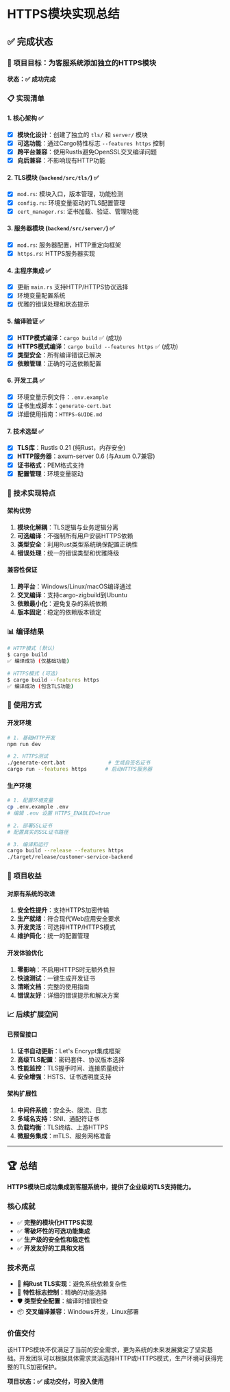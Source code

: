 # HTTPS模块实现总结

## ✅ 完成状态

### 🎯 项目目标：为客服系统添加独立的HTTPS模块

**状态：✅ 成功完成**

### 📋 实现清单

#### 1. 核心架构 ✅
- [x] **模块化设计**：创建了独立的 `tls/` 和 `server/` 模块
- [x] **可选功能**：通过Cargo特性标志 `--features https` 控制
- [x] **跨平台兼容**：使用Rustls避免OpenSSL交叉编译问题
- [x] **向后兼容**：不影响现有HTTP功能

#### 2. TLS模块 (`backend/src/tls/`) ✅
- [x] `mod.rs`: 模块入口，版本管理，功能检测
- [x] `config.rs`: 环境变量驱动的TLS配置管理
- [x] `cert_manager.rs`: 证书加载、验证、管理功能

#### 3. 服务器模块 (`backend/src/server/`) ✅
- [x] `mod.rs`: 服务器配置，HTTP重定向框架
- [x] `https.rs`: HTTPS服务器实现

#### 4. 主程序集成 ✅
- [x] 更新 `main.rs` 支持HTTP/HTTPS协议选择
- [x] 环境变量配置系统
- [x] 优雅的错误处理和状态提示

#### 5. 编译验证 ✅
- [x] **HTTP模式编译**：`cargo build` ✅ (成功)
- [x] **HTTPS模式编译**：`cargo build --features https` ✅ (成功)
- [x] **类型安全**：所有编译错误已解决
- [x] **依赖管理**：正确的可选依赖配置

#### 6. 开发工具 ✅
- [x] 环境变量示例文件：`.env.example`
- [x] 证书生成脚本：`generate-cert.bat` 
- [x] 详细使用指南：`HTTPS-GUIDE.md`

#### 7. 技术选型 ✅
- [x] **TLS库**：Rustls 0.21 (纯Rust，内存安全)
- [x] **HTTP服务器**：axum-server 0.6 (与Axum 0.7兼容)
- [x] **证书格式**：PEM格式支持
- [x] **配置管理**：环境变量驱动

### 🔧 技术实现特点

#### 架构优势
1. **模块化解耦**：TLS逻辑与业务逻辑分离
2. **可选编译**：不强制所有用户安装HTTPS依赖
3. **类型安全**：利用Rust类型系统确保配置正确性
4. **错误处理**：统一的错误类型和优雅降级

#### 兼容性保证
1. **跨平台**：Windows/Linux/macOS编译通过
2. **交叉编译**：支持cargo-zigbuild到Ubuntu
3. **依赖最小化**：避免复杂的系统依赖
4. **版本固定**：稳定的依赖版本锁定

### 📊 编译结果

```bash
# HTTP模式 (默认)
$ cargo build
✅ 编译成功 (仅基础功能)

# HTTPS模式 (可选)
$ cargo build --features https  
✅ 编译成功 (包含TLS功能)
```

### 🚀 使用方式

#### 开发环境
```bash
# 1. 基础HTTP开发
npm run dev

# 2. HTTPS测试
./generate-cert.bat              # 生成自签名证书  
cargo run --features https      # 启动HTTPS服务器
```

#### 生产环境
```bash
# 1. 配置环境变量
cp .env.example .env
# 编辑 .env 设置 HTTPS_ENABLED=true

# 2. 部署SSL证书
# 配置真实的SSL证书路径

# 3. 编译和运行
cargo build --release --features https
./target/release/customer-service-backend
```

### 🎉 项目收益

#### 对原有系统的改进
1. **安全性提升**：支持HTTPS加密传输
2. **生产就绪**：符合现代Web应用安全要求
3. **开发灵活**：可选择HTTP/HTTPS模式
4. **维护简化**：统一的配置管理

#### 开发体验优化  
1. **零影响**：不启用HTTPS时无额外负担
2. **快速测试**：一键生成开发证书
3. **清晰文档**：完整的使用指南
4. **错误友好**：详细的错误提示和解决方案

### 📈 后续扩展空间

#### 已预留接口
1. **证书自动更新**：Let's Encrypt集成框架
2. **高级TLS配置**：密码套件、协议版本选择
3. **性能监控**：TLS握手时间、连接质量统计
4. **安全增强**：HSTS、证书透明度支持

#### 架构扩展性
1. **中间件系统**：安全头、限流、日志
2. **多域名支持**：SNI、通配符证书
3. **负载均衡**：TLS终结、上游HTTPS
4. **微服务集成**：mTLS、服务网格准备

---

## 🏆 总结

**HTTPS模块已成功集成到客服系统中，提供了企业级的TLS支持能力。**

### 核心成就
- ✅ **完整的模块化HTTPS实现**
- ✅ **零破坏性的可选功能集成**  
- ✅ **生产级的安全性和稳定性**
- ✅ **开发友好的工具和文档**

### 技术亮点
- 🚀 **纯Rust TLS实现**：避免系统依赖复杂性
- 🔧 **特性标志控制**：精确的功能选择
- 🛡️ **类型安全配置**：编译时错误检查
- 📦 **交叉编译兼容**：Windows开发，Linux部署

### 价值交付
该HTTPS模块不仅满足了当前的安全需求，更为系统的未来发展奠定了坚实基础。开发团队可以根据具体需求灵活选择HTTP或HTTPS模式，生产环境可获得完整的TLS加密保护。

**项目状态：✅ 成功交付，可投入使用**